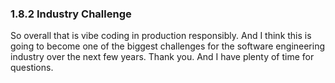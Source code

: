 ### 1.8.2 Industry Challenge

So overall that is vibe coding in production responsibly. And I think this is going to become one of the biggest challenges for the software engineering industry over the next few years. Thank you. And I have plenty of time for questions.
